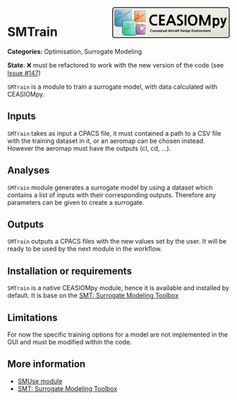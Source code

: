 
<img align="right" height="70" src="../../documents/logos/CEASIOMpy_banner_main.png">

# SMTrain

**Categories:** Optimisation, Surrogate Modeling

**State**: :x: must be refactored to work with the new version of the code (see [Issue #147](https://github.com/cfsengineering/CEASIOMpy/issues/147))

`SMTrain` is a module to train a surrogate model, with data calculated with CEASIOMpy.

## Inputs

`SMTrain` takes as input a CPACS file, it must contained a path to a CSV file with the training dataset in it, or an aeromap can be chosen instead. However the aeromap must have the outputs (cl, cd, ...).

## Analyses

`SMTrain` module generates a surrogate model by using a dataset which contains a list of inputs with their corresponding outputs. Therefore any parameters can be given to create a surrogate.

## Outputs

`SMTrain` outputs a CPACS files with the new values set by the user. It will be ready to be used by the next module in the workflow.

## Installation or requirements

`SMTrain` is a native CEASIOMpy module, hence it is available and installed by default. It is base on the [SMT: Surrogate Modeling Toolbox](https://smt.readthedocs.io/en/latest/)

## Limitations

For now the specific training options for a model are not implemented in the GUI and must be modified within the code.

## More information

* [SMUse module](../SMUse/README.md)
* [SMT: Surrogate Modeling Toolbox](https://smt.readthedocs.io/en/latest/)
